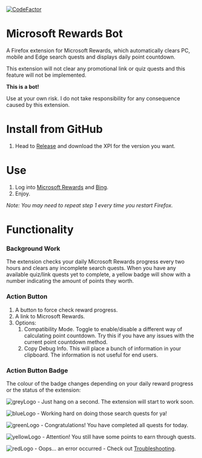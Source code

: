[![CodeFactor](https://www.codefactor.io/repository/github/tmxkn1/microsoft-reward-chrome-ext/badge)](https://www.codefactor.io/repository/github/tmxkn1/microsoft-reward-chrome-ext)

# Microsoft Rewards Bot

A Firefox extension for Microsoft Rewards, which automatically clears PC, mobile and Edge search quests and displays daily point countdown.

This extension will not clear any promotional link or quiz quests and this feature will not be implemented.

**This is a bot!**

Use at your own risk. I do not take responsibility for any consequence caused by this extension.

# Install from GitHub

1. Head to [Release](https://github.com/eepymeowers/Microsoft-Reward-Firefox-Ext/releases) and download the XPI for the version you want.

# Use

1. Log into [Microsoft Rewards](https://account.microsoft.com/rewards) and [Bing](https://www.bing.com/).
2. Enjoy.

*Note: You may need to repeat step 1 every time you restart Firefox.*

# Functionality

### Background Work

The extension checks your daily Microsoft Rewards progress every two hours and clears any incomplete search quests. When you have any available quiz/link quests yet to complete, a yellow badge will show with a number indicating the amount of points they worth.

### Action Button

1. A button to force check reward progress.
2. A link to Microsoft Rewards.
3. Options:
   1. Compatibility Mode. Toggle to enable/disable a different way of calculating point countdown. Try this if you have any issues with the current point countdown method.
   2. Copy Debug Info. This will place a bunch of information in your clipboard. The information is not useful for end users.

### Action Button Badge

The colour of the badge changes depending on your daily reward progress or the status of the extension:

![greyLogo](https://github.com/eepymeowers/Microsoft-Reward-Firefox-Ext/blob/master/src/img/grey@1x.png?raw=true) - Just hang on a second. The extension will start to work soon.

![blueLogo](https://github.com/eepymeowers/Microsoft-Reward-Firefox-Ext/blob/master/src/img/busy@1x.png?raw=true) - Working hard on doing those search quests for ya!

![greenLogo](https://github.com/eepymeowers/Microsoft-Reward-Firefox-Ext/blob/master/src/img/done@1x.png?raw=true) - Congratulations! You have completed all quests for today.

![yellowLogo](https://github.com/eepymeowers/Microsoft-Reward-Firefox-Ext/blob/master/src/img/warn@1x.png?raw=true) - Attention! You still have some points to earn through quests.

![redLogo](https://github.com/eepymeowers/Microsoft-Reward-Firefox-Ext/blob/master/src/img/err@1x.png?raw=true) - Oops... an error occurred - Check out [Troubleshooting](TROUBLESHOOTING.md).
